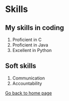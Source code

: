 # Skills

## My skills in coding
1. Proficient in C
2. Proficient in Java
3. Excellent in Python

## Soft skills
1. Communication
2. Accountability

[Go back to home page](./README.md)

